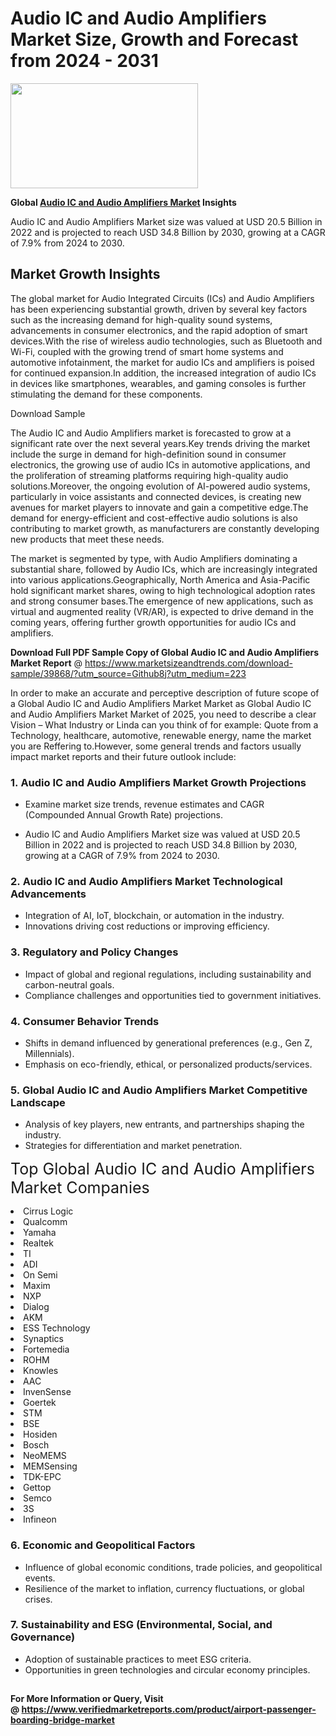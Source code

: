 <H1>Audio IC and Audio Amplifiers Market Size, Growth and Forecast from 2024 - 2031</H1><img class="aligncenter size-medium wp-image-584254" src="https://thirdeyenews.in/wp-content/uploads/2024/09/Global-Market-Research-300x168.jpeg" alt="" width="300" height="168" /><p><strong>Global&nbsp;<a href="https://www.marketsizeandtrends.com/download-sample/39868/?utm_source=Github8j?utm_medium=223">Audio IC and Audio Amplifiers Market</a> Insights</strong></p><p>Audio IC and Audio Amplifiers Market size was valued at USD 20.5 Billion in 2022 and is projected to reach USD 34.8 Billion by 2030, growing at a CAGR of 7.9% from 2024 to 2030.</p><p><h2>Market Growth Insights</h2> <p>The global market for Audio Integrated Circuits (ICs) and Audio Amplifiers has been experiencing substantial growth, driven by several key factors such as the increasing demand for high-quality sound systems, advancements in consumer electronics, and the rapid adoption of smart devices.With the rise of wireless audio technologies, such as Bluetooth and Wi-Fi, coupled with the growing trend of smart home systems and automotive infotainment, the market for audio ICs and amplifiers is poised for continued expansion.In addition, the increased integration of audio ICs in devices like smartphones, wearables, and gaming consoles is further stimulating the demand for these components.</p> <p>Download Sample</p> <p>The Audio IC and Audio Amplifiers market is forecasted to grow at a significant rate over the next several years.Key trends driving the market include the surge in demand for high-definition sound in consumer electronics, the growing use of audio ICs in automotive applications, and the proliferation of streaming platforms requiring high-quality audio solutions.Moreover, the ongoing evolution of AI-powered audio systems, particularly in voice assistants and connected devices, is creating new avenues for market players to innovate and gain a competitive edge.The demand for energy-efficient and cost-effective audio solutions is also contributing to market growth, as manufacturers are constantly developing new products that meet these needs.</p> <p>The market is segmented by type, with Audio Amplifiers dominating a substantial share, followed by Audio ICs, which are increasingly integrated into various applications.Geographically, North America and Asia-Pacific hold significant market shares, owing to high technological adoption rates and strong consumer bases.The emergence of new applications, such as virtual and augmented reality (VR/AR), is expected to drive demand in the coming years, offering further growth opportunities for audio ICs and amplifiers.</p> <p></p><p><span class=""><strong>Download Full PDF Sample Copy of Global Audio IC and Audio Amplifiers Market Report</strong> @ <a href="https://www.marketsizeandtrends.com/download-sample/39868/?utm_source=Github8j?utm_medium=223" target="_blank">https://www.marketsizeandtrends.com/download-sample/39868/?utm_source=Github8j?utm_medium=223</a></span></p><p>In order to make an accurate and perceptive description of future scope of a Global&nbsp;Audio IC and Audio Amplifiers Market Market as Global&nbsp;Audio IC and Audio Amplifiers Market Market of 2025, you need to describe a clear Vision &ndash; What Industry or Linda can you think of for example: Quote from a Technology, healthcare, automotive, renewable energy, name the market you are Reffering to.However, some general trends and factors usually impact market reports and their future outlook include:</p><h3>1.&nbsp;<strong>Audio IC and Audio Amplifiers Market Growth Projections</strong></h3><ul><li>Examine market size trends, revenue estimates and CAGR (Compounded Annual Growth Rate) projections.</li><li><p>Audio IC and Audio Amplifiers Market size was valued at USD 20.5 Billion in 2022 and is projected to reach USD 34.8 Billion by 2030, growing at a CAGR of 7.9% from 2024 to 2030.</p></li></ul><h3>2.&nbsp;<strong>Audio IC and Audio Amplifiers Market Technological Advancements</strong></h3><ul><li>Integration of AI, IoT, blockchain, or automation in the industry.</li><li>Innovations driving cost reductions or improving efficiency.</li></ul><h3>3.&nbsp;<strong>Regulatory and Policy Changes</strong></h3><ul><li>Impact of global and regional regulations, including sustainability and carbon-neutral goals.</li><li>Compliance challenges and opportunities tied to government initiatives.</li></ul><h3>4.&nbsp;<strong>Consumer Behavior Trends</strong></h3><ul><li>Shifts in demand influenced by generational preferences (e.g., Gen Z, Millennials).</li><li>Emphasis on eco-friendly, ethical, or personalized products/services.</li></ul><h3>5.&nbsp;<strong>Global Audio IC and Audio Amplifiers Market Competitive Landscape</strong></h3><ul><li>Analysis of key players, new entrants, and partnerships shaping the industry.</li><li>Strategies for differentiation and market penetration.</li></ul><p data-pm-slice="1 1 []"><span style="color: inherit; font-family: inherit; font-size: 25px;">Top Global Audio IC and Audio Amplifiers Market Companies</span></p><div class="" data-test-id=""><p><li>Cirrus Logic</li><li> Qualcomm</li><li> Yamaha</li><li> Realtek</li><li> TI</li><li> ADI</li><li> On Semi</li><li> Maxim</li><li> NXP</li><li> Dialog</li><li> AKM</li><li> ESS Technology</li><li> Synaptics</li><li> Fortemedia</li><li> ROHM</li><li> Knowles</li><li> AAC</li><li> InvenSense</li><li> Goertek</li><li> STM</li><li> BSE</li><li> Hosiden</li><li> Bosch</li><li> NeoMEMS</li><li> MEMSensing</li><li> TDK-EPC</li><li> Gettop</li><li> Semco</li><li> 3S</li><li> Infineon</li></p></div><h3>6.&nbsp;<strong>Economic and Geopolitical Factors</strong></h3><ul><li>Influence of global economic conditions, trade policies, and geopolitical events.</li><li>Resilience of the market to inflation, currency fluctuations, or global crises.</li></ul><h3>7.&nbsp;<strong>Sustainability and ESG (Environmental, Social, and Governance)</strong></h3><ul><li>Adoption of sustainable practices to meet ESG criteria.</li><li>Opportunities in green technologies and circular economy principles.</li></ul><h2><strong style="font-size: 14px;">For More Information or Query, Visit @&nbsp;</strong><a style="background-color: #ffffff; font-size: 14px;" href="https://www.marketsizeandtrends.com/report/audio-ic-and-audio-amplifiers-market/" target="_blank">https://www.verifiedmarketreports.com/product/airport-passenger-boarding-bridge-market</a></h2>